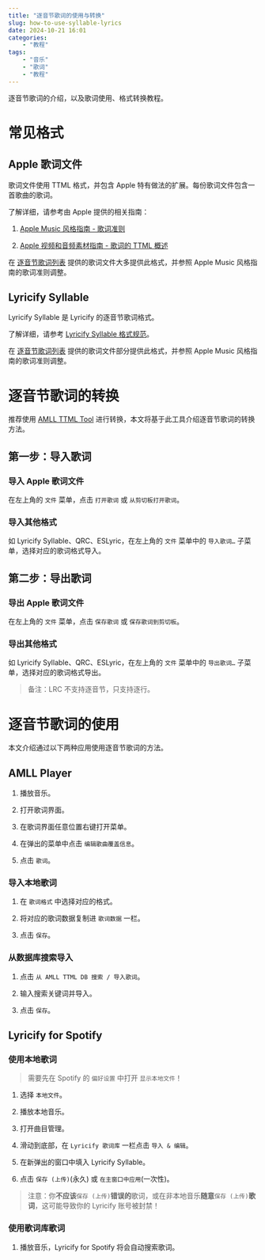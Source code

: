 ```yaml
---
title: "逐音节歌词的使用与转换"
slug: how-to-use-syllable-lyrics
date: 2024-10-21 16:01
categories:
    - "教程"
tags:
    - "音乐"
    - "歌词"
    - "教程"
---
```


逐音节歌词的介绍，以及歌词使用、格式转换教程。

<!-- more -->

# 常见格式

## Apple 歌词文件

歌词文件使用 TTML 格式，并包含 Apple 特有做法的扩展。每份歌词文件包含一首歌曲的歌词。

了解详细，请参考由 Apple 提供的相关指南：

1. [Apple Music 风格指南 - 歌词准则](https://help.apple.com/itc/musicstyleguide/#/itc3ae5d4dea)

2. [Apple 视频和音频素材指南 - 歌词的 TTML 概述](https://help.apple.com/itc/videoaudioassetguide/#/itcd7579a252)

在 [逐音节歌词列表](/2024/05/01/lyrics-list) 提供的歌词文件大多提供此格式，并参照 Apple Music 风格指南的歌词准则调整。

## Lyricify Syllable

Lyricify Syllable 是 Lyricify 的逐音节歌词格式。

了解详细，请参考 [Lyricify Syllable 格式规范](https://github.com/WXRIW/Lyricify-App/blob/main/docs/Lyricify%204/Lyrics.md#lyricify-syllable-%E6%A0%BC%E5%BC%8F%E8%A7%84%E8%8C%83)。

在 [逐音节歌词列表](/2024/05/01/lyrics-list) 提供的歌词文件部分提供此格式，并参照 Apple Music 风格指南的歌词准则调整。

# 逐音节歌词的转换

推荐使用 [AMLL TTML Tool](https://steve-xmh.github.io/amll-ttml-tool/) 进行转换，本文将基于此工具介绍逐音节歌词的转换方法。

## 第一步：导入歌词

### 导入 Apple 歌词文件

在左上角的 `文件` 菜单，点击 `打开歌词` 或 `从剪切板打开歌词`。

### 导入其他格式

如 Lyricify Syllable、QRC、ESLyric，在左上角的 `文件` 菜单中的 `导入歌词…` 子菜单，选择对应的歌词格式导入。

## 第二步：导出歌词

### 导出 Apple 歌词文件

在左上角的 `文件` 菜单，点击 `保存歌词` 或 `保存歌词到剪切板`。

### 导出其他格式

如 Lyricify Syllable、QRC、ESLyric，在左上角的 `文件` 菜单中的 `导出歌词…` 子菜单，选择对应的歌词格式导出。

> 备注：LRC 不支持逐音节，只支持逐行。

# 逐音节歌词的使用

本文介绍通过以下两种应用使用逐音节歌词的方法。

## AMLL Player

1. 播放音乐。

2. 打开歌词界面。

3. 在歌词界面任意位置右键打开菜单。

4. 在弹出的菜单中点击 `编辑歌曲覆盖信息`。

5. 点击 `歌词`。

### 导入本地歌词

1. 在 `歌词格式` 中选择对应的格式。

2. 将对应的歌词数据复制进 `歌词数据` 一栏。

3. 点击 `保存`。

### 从数据库搜索导入

1. 点击 `从 AMLL TTML DB 搜索 / 导入歌词`。

2. 输入搜索关键词并导入。

3. 点击 `保存`。

## Lyricify for Spotify

### 使用本地歌词

> 需要先在 Spotify 的 `偏好设置` 中打开 `显示本地文件`！

1. 选择 `本地文件`。

2. 播放本地音乐。

3. 打开曲目管理。

4. 滑动到底部，在 `Lyricify 歌词库` 一栏点击 `导入 & 编辑`。

5. 在新弹出的窗口中填入 Lyricify Syllable。

6. 点击 `保存 (上传)`(永久) 或 `在主窗口中应用`(一次性)。

> 注意：你**不应该**`保存 (上传)`**错误的**歌词，或在非本地音乐**随意**`保存 (上传)`**歌词**，这可能导致你的 Lyricify 账号被封禁！

### 使用歌词库歌词

1. 播放音乐，Lyricify for Spotify 将会自动搜索歌词。